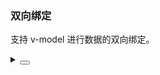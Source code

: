 ### 双向绑定

支持 <yc-tag>v-model</yc-tag> 进行数据的双向绑定。

<div class="cell-demo vp-raw">
  <yc-time-picker
    style="width: 194px"
    v-model="value" />
</div>

<script setup>
import { ref } from 'vue';
const value = ref('');
</script>

<details>
<summary>
 <button class="code-btn"  >
    <icon-code />
 </button>
</summary>

```vue
<template>
  <yc-time-picker
    style="width: 194px"
    v-model="value" />
</template>
<script setup>
import { ref } from 'vue';
const value = ref('');
</script>
```

</details>

